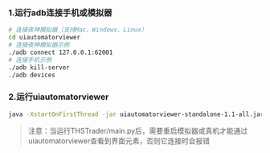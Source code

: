 ### 1.运行adb连接手机或模拟器
```bash
# 连接夜神模拟器（支持Mac、Windows、Linux）
cd uiautomatorviewer
# 连接夜神模拟器示例
./adb connect 127.0.0.1:62001
# 连接手机示例
./adb kill-server
./adb devices
```
### 2.运行uiautomatorviewer
```bash
java -XstartOnFirstThread -jar uiautomatorviewer-standalone-1.1-all.jar
```
> 注意：当运行THSTrader/main.py后，需要重启模拟器或真机才能通过uiautomatorviewer查看到界面元素，否则它连接时会报错